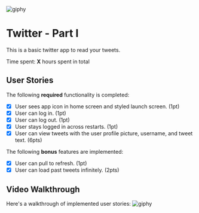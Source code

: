 ![giphy](https://user-images.githubusercontent.com/57370380/155278244-f1469d59-f980-4e7a-bd38-a321ab47afe2.gif)
# Twitter - Part I

This is a basic twitter app to read your tweets.

Time spent: **X** hours spent in total

## User Stories

The following **required** functionality is completed:

- [x] User sees app icon in home screen and styled launch screen. (1pt)
- [x] User can log in. (1pt)
- [x] User can log out. (1pt)
- [x] User stays logged in across restarts. (1pt)
- [x] User can view tweets with the user profile picture, username, and tweet text. (6pts)

The following **bonus** features are implemented:

- [x] User can pull to refresh. (1pt)
- [x] User can load past tweets infinitely. (2pts)

## Video Walkthrough

Here's a walkthrough of implemented user stories:
![giphy](https://user-images.githubusercontent.com/57370380/155278244-f1469d59-f980-4e7a-bd38-a321ab47afe2.gif)
